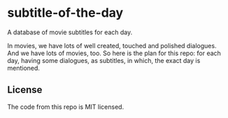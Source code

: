 # subtitle-of-the-day
A database of movie subtitles for each day.

In movies, we have lots of well created, touched and polished dialogues.
And we have lots of movies, too.
So here is the plan for this repo:
for each day, having some dialogues, as subtitles, in which, the exact day is mentioned.

## License

The code from this repo is MIT licensed.
